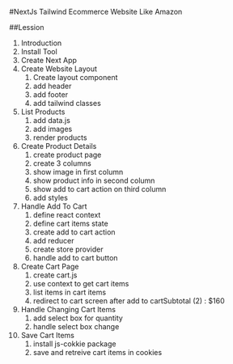 #NextJs Tailwind Ecommerce Website Like Amazon

##Lession

1. Introduction
2. Install Tool
3. Create Next App
4. Create Website Layout
   1. Create layout component
   2. add header
   3. add footer
   4. add tailwind classes
5. List Products
   1. add data.js
   2. add images
   3. render products
6. Create Product Details
   1. create product page
   2. create 3 columns
   3. show image in first column
   4. show product info in second column
   5. show add to cart action on third column
   6. add styles
7. Handle Add To Cart
   1. define react context
   2. define cart items state
   3. create add to cart action
   4. add reducer
   5. create store provider
   6. handle add to cart button
8. Create Cart Page
   1. create cart.js
   2. use context to get cart items
   3. list items in cart items
   4. redirect to cart screen after add to cartSubtotal (2) : $160
9. Handle Changing Cart Items
   1. add select box for quantity
   2. handle select box change
10. Save Cart Items
    1. install js-cokkie package
    2. save and retreive cart items in cookies
